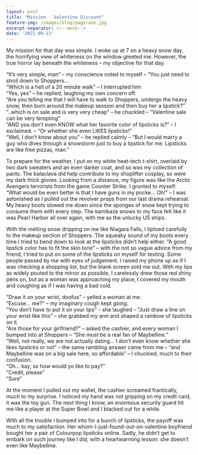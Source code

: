 ```yaml
---
layout: post
title: "Mission - Valentine Discount"
feature-img: /images/blog/pagerank.jpg
excerpt-separator: <!--more-->
date: '2021-09-13'
---
```

My mission for that day was simple. I woke up at 7 on a heavy snow day, the horrifying view of whiteness on the window greeted me. However, the true horror lay beneath the whiteness – my objective for that day.

“It’s very simple, man” – my conscience noted to myself – “You just need to stroll down to Shoppers…\
“Which is a hell of a 20 minute walk” – I interrupted him\
“Yes, yes” – he replied, laughing my own concern off.\
“Are you telling me that I will have to walk to Shoppers, undergo the heavy snow, then burn around the makeup session and then buy her a lipstick?”\
“..which is on sale and is very very cheap” – he chuckled – “Valentine sale can be very tempting”\
“AND you don’t even KNOW what her favorite color of lipsticks is?” – I exclaimed. – “Or whether she even LIKES lipsticks!”\
“Well, I don’t know about you” – he replied calmly – “But I would marry a guy who dives through a snowstorm just to buy a lipstick for me. Lipsticks are like free pizzas, man.”

To prepare for the weather, I put on my white heat-tech t-shirt, overlaid by two dark sweaters and an even darker coat, and so was my collection of pants. The balaclava did help contribute to my shoplifter cosplay, so were my dark thick gloves. Looking from a distance, my figure was like the Arctic Avengers terrorists from the game Counter Strike. I grunted to myself: “What would be even better is that I have guns in my pocke… Oh!” – I was astonished as I pulled out the revolver props from our last drama rehearsal. My heavy boots slowed me down since the sponges of snow kept trying to consume them with every step. The kamikaze snows to my face felt like it was Pearl Harbor all over again, with me as the unlucky US ships.

With the melting snow dripping on me like Niagara Falls, I tiptoed carefully to the makeup section of Shoppers. The squeaky sound of my boots every time I tried to bend down to look at the lipsticks didn’t help either. “A good lipstick color has to fit the skin tone” – with the not so vague advice from my friend, I tried to put on some of the lipsticks on myself for testing. Some people passed by me with eyes of judgement. I raised my phone up as if I was checking a shopping list, but the blank screen sold me out. With my lips as widely pouted to the mirror as possible, I carelessly drew those red shiny pens on, but as a woman was approaching my place, I covered my mouth and coughing as if I was having a bad cold.

“Draw it on your wrist, doofus” – yelled a woman at me.\
“Excuse… me?” – my imaginary cough kept going.\
“You don’t have to put it on your lips” – she laughed – “Just draw a line on your wrist like this” – she grabbed my arm and shaped a rainbow of lipsticks on it.\
“Are those for your girlfriend?” – asked the cashier, and every woman I bumped into at Shoppers – “She must be a real fan of Maybelline.”\
“Well, not really, we are not actually dating… I don’t even know whether she likes lipsticks or not” – the same rambling answer came from me – “and Maybelline was on  a big sale here, so affordable” – I chuckled, much to their confusion.\
“Oh… kay, so how would yo like to pay?”\
“Credit, please”\
“Sure”
  
At the moment I pulled out my wallet, the cashier screamed frantically, much to my surprise. I noticed my hand was not gripping on my credit card, it was the toy gun. The next thing I know, an enormous security guard hit me like a player at the Super Bowl and I blacked out for a while.
  
With all the trouble I bumped into for a bunch of lipsticks, the payoff was much to my satisfaction. Her whom-I-just-found-out-on-valentine boyfriend bought her a pair of Colourpop lipsticks online. Sadly, he didn’t get to embark on such journey like I did, with a heartwarming lesson: she doesn’t even like Maybelline.
